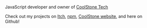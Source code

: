 JavaScript developer and owner of [CoolStone Tech](https://github.com/coolstone-tech)

Check out my projects on [Itch](https://coolstone.itch.io), [npm](https://npmjs.com/~systemsoftware), [CoolStone website](https://coolstone.dev), and here on Github!
